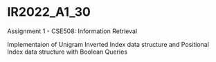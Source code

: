 # IR2022_A1_30
Assignment 1 - CSE508: Information Retrieval


Implementaion of Unigram Inverted Index data structure and Positional Index data structure with Boolean Queries
